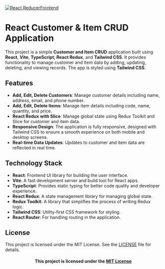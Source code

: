 <a href="https://git.io/typing-svg">
    <img src="https://readme-typing-svg.herokuapp.com?font=Fira+Code&weight=600&size=50&pause=1000&center=true&vCenter=true&width=835&height=70&lines=REACT+REDUX+and+SLICE" alt="React ReducerFrontend" />
</a>

# React Customer & Item CRUD Application

This project is a simple **Customer and Item CRUD** application built using **React**, **Vite**, **TypeScript**, **React Redux**, and **Tailwind CSS**. It provides functionality to manage customer and item data by adding, updating, deleting, and viewing records. The app is styled using **Tailwind CSS**.

## Features

- **Add, Edit, Delete Customers**: Manage customer details including name, address, email, and phone number.
- **Add, Edit, Delete Items**: Manage item details including code, name, quantity, and price.
- **React Redux with Slice**: Manage global state using Redux Toolkit and Slice for customer and item data.
- **Responsive Design**: The application is fully responsive, designed with Tailwind CSS to ensure a smooth experience on both mobile and desktop screens.
- **Real-time Data Updates**: Updates to customer and item data are reflected in real time.

## Technology Stack

- **React**: Frontend UI library for building the user interface.
- **Vite**: A fast development server and build tool for React apps.
- **TypeScript**: Provides static typing for better code quality and developer experience.
- **React Redux**: A state management library for managing global state.
- **Redux Toolkit**: A library that simplifies the process of writing Redux logic.
- **Tailwind CSS**: Utility-first CSS framework for styling.
- **React Router**: For handling routing in the application.

## License
This project is licensed under the MIT License. See the [LICENSE](LICENSE) file for details.
<div align="center">

#### This project is licensed under the [MIT License](LICENSE)

</div>
